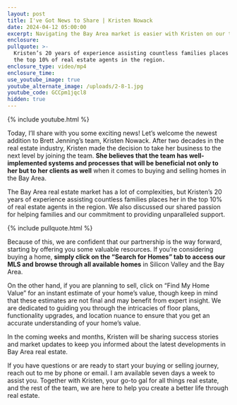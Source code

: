 ```yaml
---
layout: post
title: I've Got News to Share | Kristen Nowack
date: 2024-04-12 05:00:00
excerpt: Navigating the Bay Area market is easier with Kristen on our team.
enclosure:
pullquote: >-
  Kristen’s 20 years of experience assisting countless families places her in
  the top 10% of real estate agents in the region.
enclosure_type: video/mp4
enclosure_time:
use_youtube_image: true
youtube_alternate_image: /uploads/2-8-1.jpg
youtube_code: GCCpm1jqcl8
hidden: true
---
```

{% include youtube.html %}

Today, I’ll share with you some exciting news! Let’s welcome the newest addition to Brett Jenning’s team, Kristen Nowack. After two decades in the real estate industry, Kristen made the decision to take her business to the next level by joining the team. **She believes that the team has well-implemented systems and processes that will be beneficial not only to her but to her clients as well** when it comes to buying and selling homes in the Bay Area.

The Bay Area real estate market has a lot of complexities, but Kristen’s 20 years of experience assisting countless families places her in the top 10% of real estate agents in the region. We also discussed our shared passion for helping families and our commitment to providing unparalleled support.

{% include pullquote.html %}

Because of this, we are confident that our partnership is the way forward, starting by offering you some valuable resources. If you’re considering buying a home, **simply click on the “Search for Homes” tab to access our MLS and browse through all available homes** in Silicon Valley and the Bay Area.

On the other hand, if you are planning to sell, click on “Find My Home Value” for an instant estimate of your home’s value, though keep in mind that these estimates are not final and may benefit from expert insight. We are dedicated to guiding you through the intricacies of floor plans, functionality upgrades, and location nuance to ensure that you get an accurate understanding of your home’s value.

In the coming weeks and months, Kristen will be sharing success stories and market updates to keep you informed about the latest developments in Bay Area real estate.

If you have questions or are ready to start your buying or selling journey, reach out to me by phone or email. I am available seven days a week to assist you. Together with Kristen, your go-to gal for all things real estate, and the rest of the team, we are here to help you create a better life through real estate.